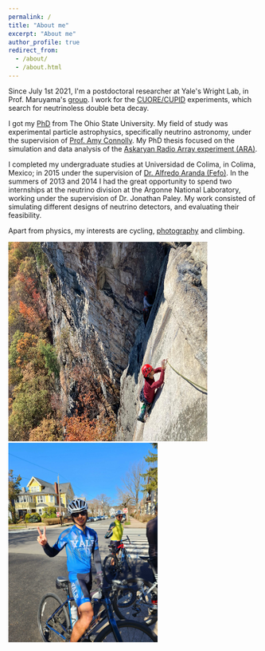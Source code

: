 ```yaml
---
permalink: /
title: "About me"
excerpt: "About me"
author_profile: true
redirect_from:
  - /about/
  - /about.html
---
```

Since July 1st 2021, I'm a postdoctoral researcher at Yale's Wright Lab, in Prof. Maruyama's [group](https://maruyama-lab.yale.edu/group-members). I work for the [CUORE/CUPID](https://cuore.yale.edu/) experiments, which search for neutrinoless double beta decay.

I got my [PhD](https://ccapp.osu.edu/people/torresespinosa.1) from The Ohio State University. My field of study was experimental particle astrophysics, specifically neutrino astronomy, under the supervision of [Prof. Amy Connolly](https://physics.osu.edu/people/hill.1370). My PhD thesis focused on the simulation and data analysis of the [Askaryan Radio Array experiment (ARA)](https://ara.wipac.wisc.edu/home).

I completed my undergraduate studies at Universidad de Colima, in Colima, Mexico; in 2015 under the supervision of [Dr. Alfredo Aranda (Fefo)](https://www.dunescience.org/facesofdune/alfredo-fefo-aranda/). In the summers of 2013 and 2014 I had the great opportunity to spend two internships at the neutrino division at the Argonne National Laboratory, working under the supervision of Dr. Jonathan Paley. My work consisted of simulating different designs of neutrino detectors, and evaluating their feasibility.

Apart from physics, my interests are cycling, [photography](https://oia.osu.edu/2019-international-photography-exhibition/pretzel-man) and climbing.

<p float="left">
 <img src="https://raw.githubusercontent.com/toej93/toej93.github.io/master/_pages/climbing.jpeg" width="400" height="400" />
 <img src="https://raw.githubusercontent.com/toej93/toej93.github.io/master/_pages/cycling.jpg" width="300" height="400" />
</p>
